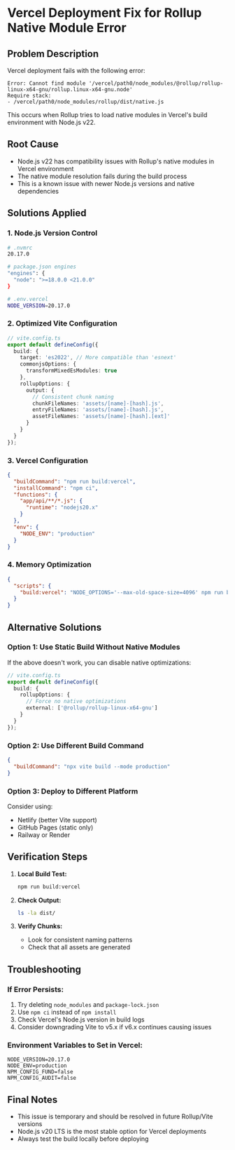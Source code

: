 # Vercel Deployment Fix for Rollup Native Module Error

## Problem Description
Vercel deployment fails with the following error:
```
Error: Cannot find module '/vercel/path0/node_modules/@rollup/rollup-linux-x64-gnu/rollup.linux-x64-gnu.node'
Require stack:
- /vercel/path0/node_modules/rollup/dist/native.js
```

This occurs when Rollup tries to load native modules in Vercel's build environment with Node.js v22.

## Root Cause
- Node.js v22 has compatibility issues with Rollup's native modules in Vercel environment
- The native module resolution fails during the build process
- This is a known issue with newer Node.js versions and native dependencies

## Solutions Applied

### 1. Node.js Version Control
```bash
# .nvmrc
20.17.0

# package.json engines
"engines": {
  "node": ">=18.0.0 <21.0.0"
}

# .env.vercel
NODE_VERSION=20.17.0
```

### 2. Optimized Vite Configuration
```typescript
// vite.config.ts
export default defineConfig({
  build: {
    target: 'es2022', // More compatible than 'esnext'
    commonjsOptions: {
      transformMixedEsModules: true
    },
    rollupOptions: {
      output: {
        // Consistent chunk naming
        chunkFileNames: 'assets/[name]-[hash].js',
        entryFileNames: 'assets/[name]-[hash].js',
        assetFileNames: 'assets/[name]-[hash].[ext]'
      }
    }
  }
});
```

### 3. Vercel Configuration
```json
{
  "buildCommand": "npm run build:vercel",
  "installCommand": "npm ci",
  "functions": {
    "app/api/**/*.js": {
      "runtime": "nodejs20.x"
    }
  },
  "env": {
    "NODE_ENV": "production"
  }
}
```

### 4. Memory Optimization
```json
{
  "scripts": {
    "build:vercel": "NODE_OPTIONS='--max-old-space-size=4096' npm run build"
  }
}
```

## Alternative Solutions

### Option 1: Use Static Build Without Native Modules
If the above doesn't work, you can disable native optimizations:

```typescript
// vite.config.ts
export default defineConfig({
  build: {
    rollupOptions: {
      // Force no native optimizations
      external: ['@rollup/rollup-linux-x64-gnu']
    }
  }
});
```

### Option 2: Use Different Build Command
```json
{
  "buildCommand": "npx vite build --mode production"
}
```

### Option 3: Deploy to Different Platform
Consider using:
- Netlify (better Vite support)
- GitHub Pages (static only)
- Railway or Render

## Verification Steps

1. **Local Build Test:**
   ```bash
   npm run build:vercel
   ```

2. **Check Output:**
   ```bash
   ls -la dist/
   ```

3. **Verify Chunks:**
   - Look for consistent naming patterns
   - Check that all assets are generated

## Troubleshooting

### If Error Persists:
1. Try deleting `node_modules` and `package-lock.json`
2. Use `npm ci` instead of `npm install`
3. Check Vercel's Node.js version in build logs
4. Consider downgrading Vite to v5.x if v6.x continues causing issues

### Environment Variables to Set in Vercel:
```
NODE_VERSION=20.17.0
NODE_ENV=production
NPM_CONFIG_FUND=false
NPM_CONFIG_AUDIT=false
```

## Final Notes
- This issue is temporary and should be resolved in future Rollup/Vite versions
- Node.js v20 LTS is the most stable option for Vercel deployments
- Always test the build locally before deploying